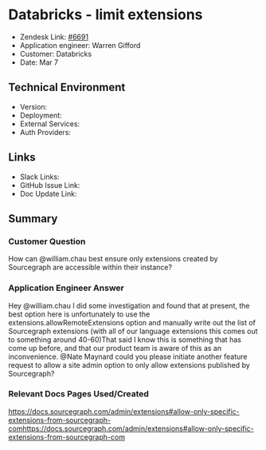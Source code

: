 
# Databricks - limit extensions <!-- Ticket Title  Hint: include keywords to make it searchable -->

- Zendesk Link: [#6691](https://sourcegraph.zendesk.com/agent/tickets/6691)
- Application engineer: Warren Gifford
- Customer: Databricks <!-- Redact if this contains personally identifying information -->
- Date: Mar 7

<!-- Data populated from integration, speak to Ben Gordon or Michael Bali if not working -->
<!-- During Internal team trial, fill missing data manually (we are waiting for all data to sync) -->

## Technical Environment
- Version: ​
- Deployment:
- External Services:
- Auth Providers:


## Links
<!-- Data for application engineer manual entry -->
- Slack Links:
- GitHub Issue Link:
- Doc Update Link:

## Summary
### Customer Question

How can @william.chau best ensure only extensions created by Sourcegraph are accessible within their instance?

### Application Engineer Answer

Hey @william.chau I did some investigation and found that at present, the best option here is unfortunately to use the extensions.allowRemoteExtensions option and manually write out the list of Sourcegraph extensions (with all of our language extensions this comes out to something around 40-60)That said I know this is something that has come up before, and that our product team is aware of this as an inconvenience. @Nate Maynard could you please initiate another feature request to allow a site admin option to only allow extensions published by Sourcegraph?

### Relevant Docs Pages Used/Created

https://docs.sourcegraph.com/admin/extensions#allow-only-specific-extensions-from-sourcegraph-comhttps://docs.sourcegraph.com/admin/extensions#allow-only-specific-extensions-from-sourcegraph-com

<!-- Once complete, upload a copy to https://github.com/sourcegraph/support-tools-internal/tree/main/resolved-tickets as a .md file -->
<!-- Name the file 6691.md -->

